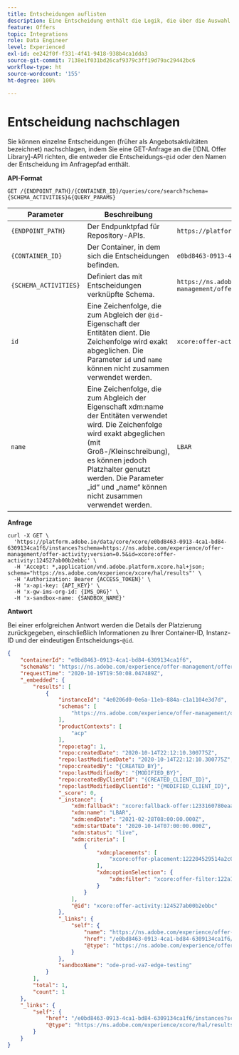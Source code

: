 ```yaml
---
title: Entscheidungen auflisten
description: Eine Entscheidung enthält die Logik, die über die Auswahl eines Angebots bestimmt.
feature: Offers
topic: Integrations
role: Data Engineer
level: Experienced
exl-id: ee242f0f-f331-4f41-9418-938b4ca1dda3
source-git-commit: 7138e1f031bd26caf9379c3ff19d79ac29442bc6
workflow-type: ht
source-wordcount: '155'
ht-degree: 100%

---
```


# Entscheidung nachschlagen

Sie können einzelne Entscheidungen (früher als Angebotsaktivitäten bezeichnet) nachschlagen, indem Sie eine GET-Anfrage an die [!DNL Offer Library]-API richten, die entweder die Entscheidungs-`@id` oder den Namen der Entscheidung im Anfragepfad enthält.

**API-Format**

```http
GET /{ENDPOINT_PATH}/{CONTAINER_ID}/queries/core/search?schema={SCHEMA_ACTIVITIES}&{QUERY_PARAMS}
```

| Parameter | Beschreibung | Beispiel |
| --------- | ----------- | ------- |
| `{ENDPOINT_PATH}` | Der Endpunktpfad für Repository-APIs. | `https://platform.adobe.io/data/core/xcore/` |
| `{CONTAINER_ID}` | Der Container, in dem sich die Entscheidungen befinden. | `e0bd8463-0913-4ca1-bd84-6309134ca1f6` |
| `{SCHEMA_ACTIVITIES}` | Definiert das mit Entscheidungen verknüpfte Schema. | `https://ns.adobe.com/experience/offer-management/offer-activity;version=0.5` |
| `id` | Eine Zeichenfolge, die zum Abgleich der `@id`-Eigenschaft der Entitäten dient. Die Zeichenfolge wird exakt abgeglichen. Die Parameter `id` und `name` können nicht zusammen verwendet werden. | `xcore:offer-activity:124527ab00b2ebbc` |
| `name` | Eine Zeichenfolge, die zum Abgleich der Eigenschaft xdm:name der Entitäten verwendet wird. Die Zeichenfolge wird exakt abgeglichen (mit Groß-/Kleinschreibung), es können jedoch Platzhalter genutzt werden. Die Parameter „id“ und „name“ können nicht zusammen verwendet werden. | `LBAR` |

**Anfrage**

```shell
curl -X GET \
  'https://platform.adobe.io/data/core/xcore/e0bd8463-0913-4ca1-bd84-6309134ca1f6/instances?schema=https://ns.adobe.com/experience/offer-management/offer-activity;version=0.5&id=xcore:offer-activity:124527ab00b2ebbc' \
  -H 'Accept: *,application/vnd.adobe.platform.xcore.hal+json; schema="https://ns.adobe.com/experience/xcore/hal/results"' \
  -H 'Authorization: Bearer {ACCESS_TOKEN}' \
  -H 'x-api-key: {API_KEY}' \
  -H 'x-gw-ims-org-id: {IMS_ORG}' \
  -H 'x-sandbox-name: {SANDBOX_NAME}'
```

**Antwort**

Bei einer erfolgreichen Antwort werden die Details der Platzierung zurückgegeben, einschließlich Informationen zu Ihrer Container-ID, Instanz-ID und der eindeutigen Entscheidungs-`@id`.

```json
{
    "containerId": "e0bd8463-0913-4ca1-bd84-6309134ca1f6",
    "schemaNs": "https://ns.adobe.com/experience/offer-management/offer-activity;version=0.5",
    "requestTime": "2020-10-19T19:50:08.047489Z",
    "_embedded": {
        "results": [
            {
                "instanceId": "4e0206d0-0e6a-11eb-884a-c1a1104e3d7d",
                "schemas": [
                    "https://ns.adobe.com/experience/offer-management/offer-activity;version=0.5"
                ],
                "productContexts": [
                    "acp"
                ],
                "repo:etag": 1,
                "repo:createdDate": "2020-10-14T22:12:10.300775Z",
                "repo:lastModifiedDate": "2020-10-14T22:12:10.300775Z",
                "repo:createdBy": "{CREATED_BY}",
                "repo:lastModifiedBy": "{MODIFIED_BY}",
                "repo:createdByClientId": "{CREATED_CLIENT_ID}",
                "repo:lastModifiedByClientId": "{MODIFIED_CLIENT_ID}",
                "_score": 0,
                "_instance": {
                    "xdm:fallback": "xcore:fallback-offer:1233160780eaa2ef",
                    "xdm:name": "LBAR",
                    "xdm:endDate": "2021-02-28T08:00:00.000Z",
                    "xdm:startDate": "2020-10-14T07:00:00.000Z",
                    "xdm:status": "live",
                    "xdm:criteria": [
                        {
                            "xdm:placements": [
                                "xcore:offer-placement:122204529514a2c0"
                            ],
                            "xdm:optionSelection": {
                                "xdm:filter": "xcore:offer-filter:122a120f234dac7f"
                            }
                        }
                    ],
                    "@id": "xcore:offer-activity:124527ab00b2ebbc"
                },
                "_links": {
                    "self": {
                        "name": "https://ns.adobe.com/experience/offer-management/offer-activity;version=0.5#4e0206d0-0e6a-11eb-884a-c1a1104e3d7d",
                        "href": "/e0bd8463-0913-4ca1-bd84-6309134ca1f6/instances/4e0206d0-0e6a-11eb-884a-c1a1104e3d7d",
                        "@type": "https://ns.adobe.com/experience/offer-management/offer-activity;version=0.5"
                    }
                },
                "sandboxName": "ode-prod-va7-edge-testing"
            }
        ],
        "total": 1,
        "count": 1
    },
    "_links": {
        "self": {
            "href": "/e0bd8463-0913-4ca1-bd84-6309134ca1f6/instances?schema=https://ns.adobe.com/experience/offer-management/offer-activity;version=0.5&id=xcore:offer-activity:124527ab00b2ebbc",
            "@type": "https://ns.adobe.com/experience/xcore/hal/results"
        }
    }
}
```
